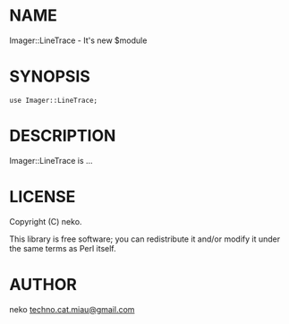 # NAME

Imager::LineTrace - It's new $module

# SYNOPSIS

    use Imager::LineTrace;

# DESCRIPTION

Imager::LineTrace is ...

# LICENSE

Copyright (C) neko.

This library is free software; you can redistribute it and/or modify
it under the same terms as Perl itself.

# AUTHOR

neko <techno.cat.miau@gmail.com>
